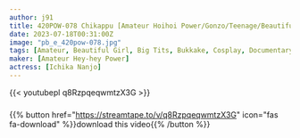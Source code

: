 ```yaml
---
author: j91
title: 420POW-078 Chikappu [Amateur Hoihoi Power/Gonzo/Teenage/Beautiful Girl/Schoolgirl/Big Tits/Neat/Clean/Lotion/Oil/Dark Skin/Individual Shooting/2 Shots/Minor Fish Acme/Glasses] (Ichika Nanjo )
date: 2023-07-18T00:31:00Z
image: "pb_e_420pow-078.jpg"
tags: [Amateur, Beautiful Girl, Big Tits, Bukkake, Cosplay, Documentary, POV]
maker: [Amateur Hey-hey Power]
actress: [Ichika Nanjo]
---
```



{{< youtubepl q8RzpqeqwmtzX3G >}}
###

{{% button href="https://streamtape.to/v/q8RzpqeqwmtzX3G" icon="fas fa-download" %}}download this video{{% /button %}}

